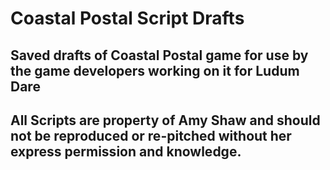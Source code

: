 # Coastal Postal Script Drafts

## Saved drafts of Coastal Postal game for use by the game developers working on it for Ludum Dare

## All Scripts are property of Amy Shaw and should not be reproduced or re-pitched without her express permission and knowledge.
